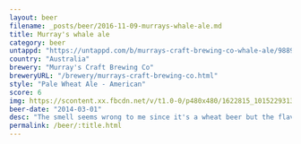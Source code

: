 ```yaml
---
layout: beer
filename: _posts/beer/2016-11-09-murrays-whale-ale.md
title: Murray's whale ale
category: beer
untappd: "https://untappd.com/b/murrays-craft-brewing-co-whale-ale/9889"
country: "Australia"
brewery: "Murray's Craft Brewing Co"
breweryURL: "/brewery/murrays-craft-brewing-co.html"
style: "Pale Wheat Ale - American"
score: 6
img: https://scontent.xx.fbcdn.net/v/t1.0-0/p480x480/1622815_10152293133083745_1090580214_n.jpg?oh=d4ff2b924713456d34ecbd290814387c&oe=5A20A850
beer-date: "2014-03-01"
desc: "The smell seems wrong to me since it's a wheat beer but the flavour is ok"
permalink: /beer/:title.html
---
```

